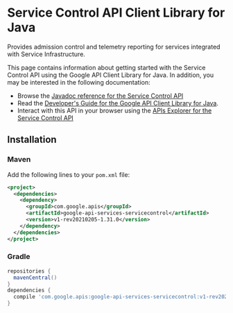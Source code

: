 # Service Control API Client Library for Java

Provides admission control and telemetry reporting for services integrated with Service Infrastructure. 

This page contains information about getting started with the Service Control API
using the Google API Client Library for Java. In addition, you may be interested
in the following documentation:

* Browse the [Javadoc reference for the Service Control API][javadoc]
* Read the [Developer's Guide for the Google API Client Library for Java][google-api-client].
* Interact with this API in your browser using the [APIs Explorer for the Service Control API][api-explorer]

## Installation

### Maven

Add the following lines to your `pom.xml` file:

```xml
<project>
  <dependencies>
    <dependency>
      <groupId>com.google.apis</groupId>
      <artifactId>google-api-services-servicecontrol</artifactId>
      <version>v1-rev20210205-1.31.0</version>
    </dependency>
  </dependencies>
</project>
```

### Gradle

```gradle
repositories {
  mavenCentral()
}
dependencies {
  compile 'com.google.apis:google-api-services-servicecontrol:v1-rev20210205-1.31.0'
}
```

[javadoc]: https://googleapis.dev/java/google-api-services-servicecontrol/latest/index.html
[google-api-client]: https://github.com/googleapis/google-api-java-client/
[api-explorer]: https://developers.google.com/apis-explorer/#p/servicecontrol/v1/
